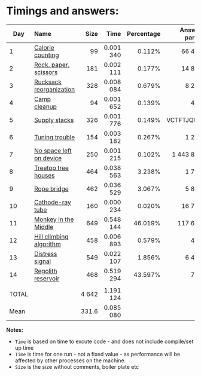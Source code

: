 # Timings and answers:

| Day   | Name                                     | Size    | Time        | Percentage | Answer part 1        | Answer part 2        |
| ----- | :--------------------------------------- | ------: | ----------: | ---------: | -------------------: | -------------------: |
|    1  | [Calorie counting](01.md)                |      99 |   0.001 340 |    0.112%  |               66 487 |              197 301 |
|    2  | [Rock, paper, scissors](02.md)           |     181 |   0.002 111 |    0.177%  |               14 827 |               13 889 |
|    3  | [Rucksack reorganization](03.md)         |     328 |   0.008 084 |    0.679%  |                8 243 |                2 631 |
|    4  | [Camp cleanup](04.md)                    |      94 |   0.001 652 |    0.139%  |                  450 |                  837 |
|    5  | [Supply stacks](05.md)                   |     326 |   0.001 776 |    0.149%  |            VCTFTJQCG |            GCFGLDNJZ |
|    6  | [Tuning trouble](06.md)                  |     154 |   0.003 182 |    0.267%  |                1 238 |                3 037 |
|    7  | [No space left on device](07.md)         |     250 |   0.001 215 |    0.102%  |            1 443 806 |              942 298 |
|    8  | [Treetop tree houses](08.md)             |     464 |   0.038 563 |    3.238%  |                1 708 |              504 000 |
|    9  | [Rope bridge](09.md)                     |     462 |   0.036 529 |    3.067%  |                5 883 |                2 367 |
|   10  | [Cathode-ray tube](10.md)                |     160 |   0.000 234 |    0.020%  |               16 759 |             ECZUZALR |
|   11  | [Monkey in the Middle](11.md)            |     649 |   0.548 144 |   46.019%  |              117 624 |       16 792 940 265 |
|   12  | [Hill climbing algorithm](12.md)         |     458 |   0.006 893 |    0.579%  |                  412 |                  402 |
|   13  | [Distress signal](13.md)                 |     549 |   0.022 107 |    1.856%  |                6 428 |               22 464 |
|   14  | [Regolith reservoir](14.md)              |     468 |   0.519 294 |   43.597%  |                  795 |               30 214 |
|       |                                          |         |             |            |                      |                      |
| TOTAL |                                          |   4 642 |   1.191 124 |            |                      |                      |
| Mean  |                                          |   331.6 |   0.085 080 |            |                      |                      |


**Notes:**
 * `Time` is based on time to excute code - and does not include compile/set up time
 * `Time` is time for one run - not a fixed value - as performance will be affected by other processes on the machine.
 * `Size` is the size without comments, boiler plate etc
